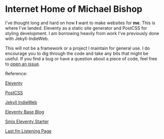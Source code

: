 # Internet Home of Michael Bishop

I've thought long and hard on how **I** want to make websites for **me**. This is where I've landed. Eleventy as a static site generator and PostCSS for styling development. I am borrowing heavily from work I've previously done with Jekyll-IndieWeb.

This will not be a framework or a project I maintain for general use. I do encourage you to dig through the code and take any bits that might be useful. If you find a bug or have a question about a piece of code, feel free to [open an issue](https://github.com/miklb/michaelbishop/issues).

Reference:

[Eleventy](https://www.11ty.dev)

[PostCSS](https://postcss.org)

[Jekyll IndieWeb](https://github.com/miklb/jekyll-indieweb)

[Eleventy Base Blog](https://github.com/11ty/eleventy-base-blog)

[Smix Eleventy Starter](https://github.com/MaybeThisIsRu/smix-eleventy-starter)

[Last.fm Listening Page](https://xavibenjamin.com/2020/07/how-i-made-my-badass-listening-to-section/)


